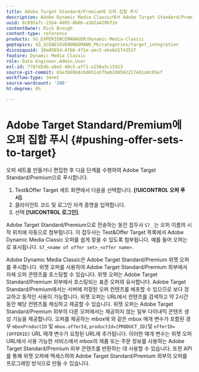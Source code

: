 ```yaml
---
title: Adobe Target Standard/Premium에 오퍼 집합 푸시
description: Adobe Dynamic Media Classic에서 Adobe Target Standard/Premium으로 오퍼 세트를 푸시하는 방법을 알아봅니다.
uuid: 8c895a7c-21b4-4d85-8b0b-a3d2a420bf2e
contentOwner: Rick Brough
content-type: reference
products: SG_EXPERIENCEMANAGER/Dynamic-Media-Classic
geptopics: SG_SCENESEVENONDEMAND_PK/categories/target_integration
discoiquuid: 39a05654-4f66-4f1e-aec5-ebe6d174353f
feature: Dynamic Media Classic
role: Data Engineer,Admin,User
exl-id: 778fd54b-a9e5-40c5-aff1-a156a5c15923
source-git-commit: 65e3b69bdcbd651a5f9ab100592217e61a8c05ef
workflow-type: tm+mt
source-wordcount: '288'
ht-degree: 0%

---
```


# Adobe Target Standard/Premium에 오퍼 집합 푸시 {#pushing-offer-sets-to-target}

오퍼 세트를 만들거나 편집한 후 다음 단계를 수행하여 Adobe Target Standard/Premium으로 푸시합니다.

1. Test&amp;Offer Target 세트 화면에서 다음을 선택합니다. **[!UICONTROL 오퍼 푸시]**.
1. 클라이언트 코드 및 로그인 자격 증명을 입력합니다.
1. 선택 **[!UICONTROL 로그인]**.

Adobe Target Standard/Premium으로 전송하는 동안 접두사 `S7_` 는 오퍼 이름의 시작 위치에 자동으로 첨부됩니다. 이 접두사는 Test&amp;Offer Target 목록에서 Adobe Dynamic Media Classic 오퍼를 쉽게 찾을 수 있도록 첨부됩니다. 예를 들어 오퍼는 로 표시됩니다. `S7_<name of offer set>_<offer name>`.

Adobe Dynamic Media Classic은 Adobe Target Standard/Premium 위젯 오퍼를 푸시합니다. 위젯 오퍼를 사용하여 Adobe Target Standard/Premium 외부에서 자체 오퍼 콘텐츠를 호스팅할 수 있습니다. 위젯 오퍼는 Adobe Target Standard/Premium 외부에서 호스팅되는 표준 오퍼와 유사합니다. Adobe Target Standard/Premium에서는 서버에 저장된 오퍼 컨텐츠를 배포할 수 있으므로 보다 정교하고 동적인 사용이 가능합니다. 위젯 오퍼는 URL에서 컨텐츠를 검색하고 약 2시간 동안 해당 컨텐츠를 캐싱하고 제공할 수 있습니다. 위젯 오퍼는 Adobe Target Standard/Premium 외부의 다른 오퍼에서는 제공하지 않는 일부 다이내믹 콘텐츠 생성 기능을 제공합니다. 오퍼를 제공하는 mbox에 와 같은 mbox 매개 변수가 포함된 경우 `mboxProductID` 및 `mbox.offerId`, `productId=[PRODUCT_ID]`및 `offerID=[OFFERID]` URL 매개 변수가 요청된 URL에 추가됩니다. 이러한 매개 변수는 위젯 오퍼 URL에서 사용 가능한 서비스에서 mbox의 제품 또는 주문 정보를 사용하는 Adobe Target Standard/Premium 외부 콘텐츠를 반환하는 데 사용할 수 있습니다. 또한 API를 통해 위젯 오퍼에 액세스하여 Adobe Target Standard/Premium 외부의 오퍼를 프로그래밍 방식으로 만들 수 있습니다.
